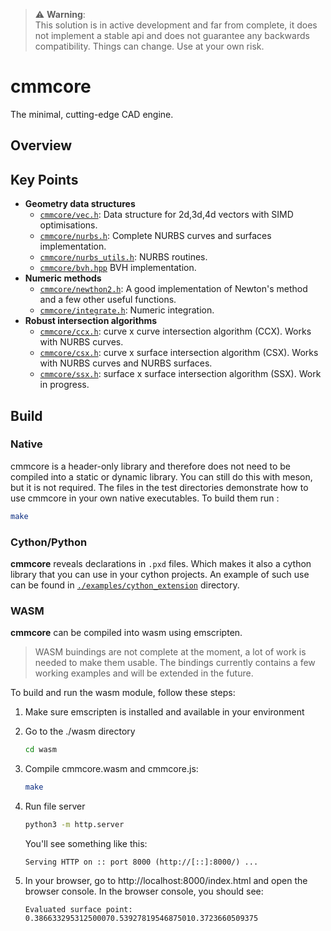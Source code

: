 > :warning: **Warning**: <br>
This solution is in active development and far from complete, it does not implement a stable api and does not guarantee any backwards compatibility. Things can change. Use at your own risk.

# cmmcore


The minimal, cutting-edge CAD engine.

## Overview

## Key Points
- **Geometry data structures**
    - [`cmmcore/vec.h`](cmmcore/vec.h): Data structure for 2d,3d,4d vectors with SIMD optimisations.
    - [`cmmcore/nurbs.h`](cmmcore/nurbs.h): Complete NURBS curves and surfaces implementation.
    - [`cmmcore/nurbs_utils.h`](cmmcore/nurbs_utils.h): NURBS routines.
    - [`cmmcore/bvh.hpp`](cmmcore/bvh.hpp) BVH implementation.
- **Numeric methods**
    - [`cmmcore/newthon2.h`](cmmcore/newthon2.h): A good implementation of Newton's method and a few other useful functions.
    - [`cmmcore/integrate.h`](cmmcore/integrate.h): Numeric integration.
- **Robust intersection algorithms**
    - [`cmmcore/ccx.h`](cmmcore/ccx.h): curve x curve intersection algorithm (CCX). Works with NURBS curves.
    - [`cmmcore/csx.h`](cmmcore/csx.h): curve x surface intersection algorithm (CSX). Works with NURBS curves and NURBS surfaces.
    - [`cmmcore/ssx.h`](cmmcore/ssx.h): surface x surface intersection algorithm (SSX). Work in progress.


## Build

### Native
cmmcore is a header-only library and therefore does not need to be compiled into a static or dynamic library. You can still do this with meson, but it is not required. 
The files in the test directories demonstrate how to use cmmcore in your own native executables. 
To build them run :
```bash
make 
```
### Cython/Python
**cmmcore** reveals declarations in `.pxd` files. Which makes it also a cython library that you can use in your cython projects. An example of such use can be found in [`./examples/cython_extension`](./examples/cython_extension/README.md) directory.

### WASM
**cmmcore** can be compiled into wasm using emscripten.
> WASM buindings are not complete at the moment, a lot of work is needed to make them usable. The bindings currently contains a few working examples and will be extended in the future.

To build and run the wasm module, follow these steps:
1. Make sure emscripten is installed and available in your environment
2. Go to the ./wasm directory
    ```bash
    cd wasm
    ```
3. Compile cmmcore.wasm and cmmcore.js:
    ```bash
    make
    ```
4. Run file server
    ```bash
    python3 -m http.server
    ```
   You'll see something like this:
   ```
   Serving HTTP on :: port 8000 (http://[::]:8000/) ...
   ```

5. In your browser, go to http://localhost:8000/index.html and open the browser console. In the browser console, you should see:
    ```
    Evaluated surface point: 0.386633295312500070.53927819546875010.3723660509375
    ```
